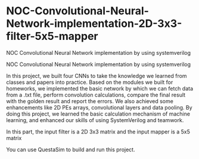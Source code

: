 # NOC-Convolutional-Neural-Network-implementation-2D-3x3-filter-5x5-mapper
NOC Convolutional Neural Network implementation by using systemverilog

NOC Convolutional Neural Network implementation by using systemverilog

In this project, we built four CNNs to take the knowledge we learned from classes and papers into practice. Based on the modules we built for homeworks, we implemented the basic network by which we can fetch data from a .txt file, perform convolution calculations, compare the final result with the golden result and report the errors. We also achieved some enhancements like 2D PEs arrays, convolutional layers and data pooling. By doing this project, we learned the basic calculation mechanism of machine learning, and enhanced our skills of using SystemVerilog and teamwork.

In this part, the input filter is a 2D 3x3 matrix and the input mapper is a 5x5 matrix

You can use QuestaSim to build and run this project.
